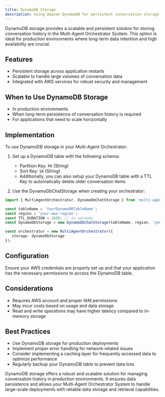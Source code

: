 ```yaml
---
title: DynamoDB Storage
description: Using Amazon DynamoDB for persistent conversation storage in the Multi-Agent Orchestrator System
---
```


DynamoDB storage provides a scalable and persistent solution for storing conversation history in the Multi-Agent Orchestrator System. This option is ideal for production environments where long-term data retention and high availability are crucial.

## Features

- Persistent storage across application restarts
- Scalable to handle large volumes of conversation data
- Integrated with AWS services for robust security and management

## When to Use DynamoDB Storage

- In production environments
- When long-term persistence of conversation history is required
- For applications that need to scale horizontally

## Implementation

To use DynamoDB storage in your Multi-Agent Orchestrator:

1. Set up a DynamoDB table with the following schema:
   - Partition Key: `PK` (String)
   - Sort Key: `SK` (String)
   - Additionally, you can also setup your DynamoDB table with a TTL Key to automatically delete older conversation items

2. Use the DynamoDbChatStorage when creating your orchestrator:

```typescript
import { MultiAgentOrchestrator, DynamoDbChatStorage } from 'multi-agent-orchestrator';

const tableName = 'YourDynamoDBTableName';
const region = 'your-aws-region';
const TTL_DURATION = 3600; // in seconds
const dynamoDbStorage = new DynamoDbChatStorage(tableName, region, 'your-ttl-key-name';TTL_DURATION);

const orchestrator = new MultiAgentOrchestrator({
   storage: dynamoDbStorage
});
```

## Configuration

Ensure your AWS credentials are properly set up and that your application has the necessary permissions to access the DynamoDB table.

## Considerations

- Requires AWS account and proper IAM permissions
- May incur costs based on usage and data storage
- Read and write operations may have higher latency compared to in-memory storage

## Best Practices

- Use DynamoDB storage for production deployments
- Implement proper error handling for network-related issues
- Consider implementing a caching layer for frequently accessed data to optimize performance
- Regularly backup your DynamoDB table to prevent data loss

DynamoDB storage offers a robust and scalable solution for managing conversation history in production environments. It ensures data persistence and allows your Multi-Agent Orchestrator System to handle large-scale deployments with reliable data storage and retrieval capabilities.